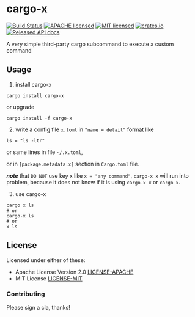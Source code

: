 cargo-x
=======

[![Build Status](https://api.travis-ci.org/liuchong/cargo-x.svg?branch=master)](https://travis-ci.org/liuchong/cargo-x)
[![APACHE licensed](https://img.shields.io/badge/license-apache%202.0-blue.svg)](./LICENSE-APACHE)
[![MIT licensed](https://img.shields.io/badge/license-MIT-blue.svg)](./LICENSE-MIT)
[![crates.io](https://meritbadge.herokuapp.com/cargo-x)](https://crates.io/crates/cargo-x)
[![Released API docs](https://docs.rs/cargo-x/badge.svg)](https://docs.rs/cargo-x)

A very simple third-party cargo subcommand to execute a custom command

## Usage

1. install cargo-x

```
cargo install cargo-x
```

or upgrade

```
cargo install -f cargo-x
```

2. write a config file `x.toml` in `"name = detail"` format like

```
ls = "ls -ltr"
```

or same lines in file `~/.x.toml`,

or in `[package.metadata.x]` section in `Cargo.toml` file.

***note*** that `DO NOT` use key x like `x = "any command"`, `cargo-x x` will run into problem,
because it does not know if it is using `cargo-x x` or `cargo x`.

3. use cargo-x

```
cargo x ls
# or
cargo-x ls
# or
x ls
```

## License

Licensed under either of these:

 * Apache License Version 2.0 [LICENSE-APACHE](LICENSE-APACHE)
 * MIT License [LICENSE-MIT](LICENSE-MIT)

### Contributing

Please sign a cla, thanks!
